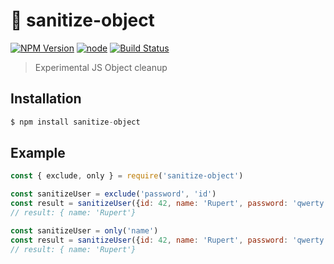 # 💊 sanitize-object
[![NPM Version](https://img.shields.io/npm/v/sanitize-object.svg?style=flat-square)](https://www.npmjs.com/package/sanitize-object)
[![node](https://img.shields.io/node/v/sanitize-object.svg?style=flat-square)](https://www.npmjs.com/package/sanitize-object)
[![Build Status](https://img.shields.io/travis/dotcypress/sanitize-object.svg?branch=master&style=flat-square)](https://travis-ci.org/dotcypress/sanitize-object)

> Experimental JS Object cleanup

## Installation

```js
$ npm install sanitize-object
```

## Example
  
```js
const { exclude, only } = require('sanitize-object')

const sanitizeUser = exclude('password', 'id')
const result = sanitizeUser({id: 42, name: 'Rupert', password: 'qwerty'})
// result: { name: 'Rupert'}

const sanitizeUser = only('name')
const result = sanitizeUser({id: 42, name: 'Rupert', password: 'qwerty'})
// result: { name: 'Rupert'}

```
